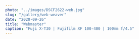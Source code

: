 ```yaml
---
photo: "../images/DSCF2622-web.jpg"
slug: "/gallery/web-weaver"
date: "2020-09-26"
title: "Webmaster"
caption: "Fuji X-T30 | Fujifilm XF 100-400 | 100mm f/4.5"
---
```

